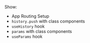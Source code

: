 Show:
  - App Routing Setup
  - `history.push` with class components
  - `useHistory` hook
  - `params` with class components
  - `useParams` hook

